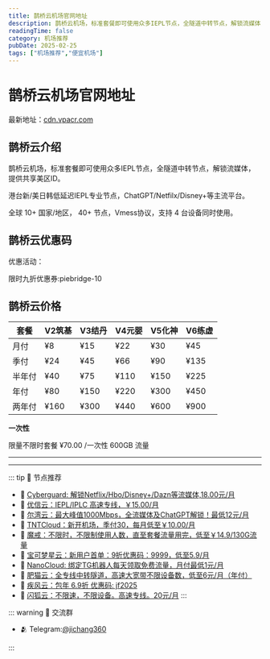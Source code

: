 ```yaml
---
title: 鹊桥云机场官网地址
description: 鹊桥云机场，标准套餐即可使用众多IEPL节点，全隧道中转节点，解锁流媒体，提供共享美区ID。
readingTime: false
category: 机场推荐
pubDate: 2025-02-25
tags: ["机场推荐","便宜机场"]
---
```


# 鹊桥云机场官网地址

最新地址：[cdn.vpacr.com](https://a.suola.link/youxinyun)

## 鹊桥云介绍

鹊桥云机场，标准套餐即可使用众多IEPL节点，全隧道中转节点，解锁流媒体，提供共享美区ID。

港台新/美日韩低延迟IEPL专业节点，ChatGPT/Netfilx/Disney+等主流平台。

全球 10+ 国家/地区， 40+ 节点，Vmess协议，支持 4 台设备同时使用。

## 鹊桥云优惠码

优惠活动：

限时九折优惠券:piebridge-10

## 鹊桥云价格

|套餐|V2筑基|V3结丹|V4元婴|V5化神|V6练虚|
|----|----|----|----|----|----|
|月付|¥8|¥15|¥22|¥30|¥45|
|季付|¥24|¥45|¥66|¥90|¥135|
|半年付|¥40|¥75|¥110|¥150|¥225|
|年付|¥80|¥150|¥220|¥300|¥450|
|两年付|¥160|¥300|¥440|¥600|¥900|

**一次性**

限量不限时套餐 ¥70.00 /一次性 600GB 流量




---------
---------

::: tip 🎉 节点推荐
- 🚀 [Cyberguard: 解锁Netflix/Hbo/Disney+/Dazn等流媒体,18.00元/月](https://www.cyberguard.best/#/register?code=XsreC0T5)<br>
- 🚀 [优信云：IEPL/IPLC 高速专线，￥15.00/月](https://www.优信云.com/#/register?code=JRtE5uIV)<br>
- 🚀 [尔湾云：最大峰值1000Mbps，全流媒体及ChatGPT解锁！最低12元/月](https://erwan6.net/auth/register?code=BoObCd)<br>
- 🚀 [TNTCloud：新开机场，季付30，每月低至￥10.00/月](https://haibing822.tntvipaff.cc/#/register?code=GtjJVgml)<br>
- 🚀 [魔戒：不限时，不限制使用人数，直至套餐流量用完，低至￥14.9/130G流量](https://mojie.app/#/register?code=sSdtPtLo)<br>
- 🚀 [宝可梦星云：新用户首单：9折优惠码：9999，低至5.9/月 ](https://a.suola.link/pokemon)<br>
- 🚀 [NanoCloud: 绑定TG机器人每天领取免费流量，月付最低1元/月](https://edu.uodoo.bid/auth/register?code=JMiOQDHf)<br>
- 🚀 [肥猫云：全专线中转隧道，高速大宽带不限设备数，低至6元/月（年付）](https://fchb1188.fcvipaff.cc/register?aff=X1vZd2wf)<br>
- 🚀 [疾风云：包年 6.9折 优惠码: jf2025](https://homes.tr25.cn?code=ReCm)<br>
- 🚀 [闪狐云：不限速，不限设备。高速专线。20元/月](https://inv02.ffaff.cc/register?aff=WQApz2pv)
:::

::: warning  💬 交流群

- 🫂 Telegram:[@jichang360](https://t.me/jichang360)

:::
